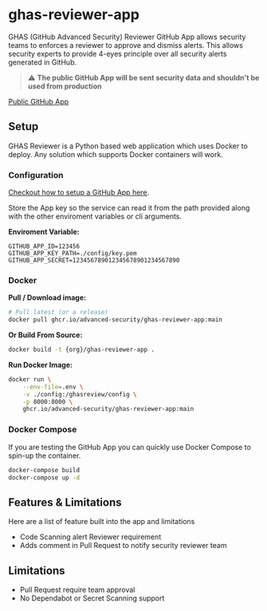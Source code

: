# ghas-reviewer-app

GHAS (GitHub Advanced Security) Reviewer GitHub App allows security teams to enforces a reviewer to approve and dismiss alerts.
This allows security experts to provide 4-eyes principle over all security alerts generated in GitHub.

> :warning: **The public GitHub App will be sent security data and shouldn't be used from production**

[Public GitHub App](https://github.com/apps/ghas-reviewer)

<!-- TODO: Video -->

## Setup

GHAS Reviewer is a Python based web application which uses Docker to deploy.
Any solution which supports Docker containers will work.

### Configuration

[Checkout how to setup a GitHub App here](https://docs.github.com/en/developers/apps/building-github-apps/creating-a-github-app).

Store the App key so the service can read it from the path provided along with the other enviroment variables or cli arguments.

**Enviroment Variable:**

```env
GITHUB_APP_ID=123456
GITHUB_APP_KEY_PATH=./config/key.pem
GITHUB_APP_SECRET=123456789012345678901234567890
```

### Docker

**Pull / Download image:**

```bash
# Pull latest (or a release)
docker pull ghcr.io/advanced-security/ghas-reviewer-app:main
```

**Or Build From Source:**

```bash
docker build -t {org}/ghas-reviewer-app .
```

**Run Docker Image:**

```bash
docker run \
    --env-file=.env \
    -v ./config:/ghasreview/config \
    -p 8000:8000 \ 
    ghcr.io/advanced-security/ghas-reviewer-app:main
```

### Docker Compose

If you are testing the GitHub App you can quickly use Docker Compose to spin-up the container. 

```bash
docker-compose build
docker-compose up -d
```

## Features & Limitations

Here are a list of feature built into the app and limitations 

- Code Scanning alert Reviewer requirement 
- Adds comment in Pull Request to notify security reviewer team


## Limitations

- Pull Request require team approval
- No Dependabot or Secret Scanning support



